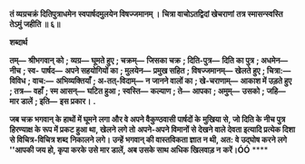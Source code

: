 **तं व्यग्रचक्रं दितिपुत्राधमेन** **स्वपार्षदमुलयेन विषज्जमानम् ।** **चित्रा वाचोऽतद्विदां खेचराणां** **तत्र स्मासन्स्वस्ति तेऽमुं जहीति ॥ ६॥** 

**शब्दार्थ** 

**तम्—** **श्रीभगवान् को** **; व्यग्र—** **घूमते हुए** **; चक्रम्—** **जिसका चक्र** **; दिति-पुत्र—** **दिति का पुत्र** **; अधमेन—** **नीच** **; स्व-** **पार्षद—** **अपने सहयोगियों का** **; मुलयेन—** **प्रमुख सहित** **; विषज्जमानम्—** **खेलते हुए** **; चित्रा:—** **विविध** **; वाच:—** **अभिव्यक्तियाँ** **; अ-तत्-विदाम्—** **न जानने वालों का** **; खे-चराणाम्—** **आकाश में उड़ते हुए** **; तत्र—** **वहाँ** **; स्म आसन्—** **घटित हुआ** **; स्वस्ति—** **कल्याण** **; ते—** **आपका** **; अमुम्—** **उसको** **; जहि—** **मार डालें** **; इति—** **इस प्रकार।** **.** 

**जब चक्र भगवान् के हाथों में घूमने लगा और वे अपने वैकुण्ठवासी पार्षदों के** **मुखिया से, जो दिति के नीच पुत्र हिरण्याक्ष के रूप में प्रकट हुआ था, खेलने लगे तो** **अपने-अपने विमानों से देखने वाले देवता इत्यादि प्रत्येक दिशा से विचित्र-विचित्र शब्द** **निकालने लगे। उन्हें भगवान् की वास्तविकता ज्ञात न थी, अत: वे उद्घोष करने लगे** **''आपकी जय हो, कृपा करके उसे मार डालें, अब उसके साथ अधिक खिलवाड़ न** **करें।ÓÓ** **** 